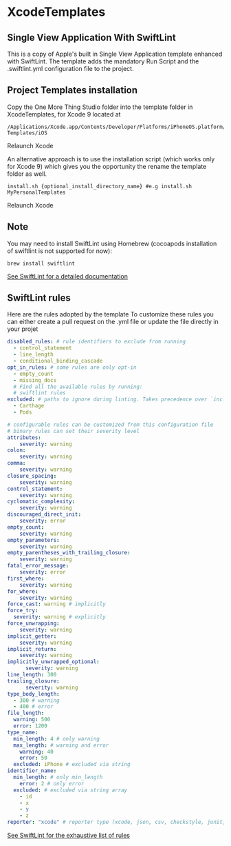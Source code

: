 # XcodeTemplates

## Single View Application With SwiftLint

This is a copy of Apple's built in Single View Application template enhanced with SwiftLint. The template adds the mandatory Run Script and the .swiftlint.yml configuration file to the project.

## Project Templates installation

Copy the One More Thing Studio folder into the template folder in XcodeTemplates, for Xcode 9 located at
```shell
/Applications/Xcode.app/Contents/Developer/Platforms/iPhoneOS.platform/Developer/Library/Xcode/Templates/Project Templates/iOS
```
Relaunch Xcode


An alternative approach is to use the installation script (which works only for Xcode 9) which gives you the opportunity the rename the template folder as well.
```shell
install.sh {optional_install_directory_name} #e.g install.sh MyPersonalTemplates
```
Relaunch Xcode

## Note

You may need to install SwiftLint using Homebrew (cocoapods installation of swiftlint is not supported for now):
```shell
brew install swiftlint
```
[See SwiftLint for a detailed documentation](https://github.com/realm/SwiftLint)

## SwiftLint rules
Here are the rules adopted by the template
To customize these rules you can either create a pull request on the .yml file or update the file directly in your projet

```yaml
disabled_rules: # rule identifiers to exclude from running
  - control_statement
  - line_length
  - conditional_binding_cascade
opt_in_rules: # some rules are only opt-in
  - empty_count
  - missing_docs
  # Find all the available rules by running:
  # swiftlint rules
excluded: # paths to ignore during linting. Takes precedence over `included`.
  - Carthage
  - Pods

# configurable rules can be customized from this configuration file
# binary rules can set their severity level
attributes:
    severity: warning
colon:
    severity: warning
comma:
    severity: warning
closure_spacing:
    severity: warning
control_statement:
    severity: warning
cyclomatic_complexity:
    severity: warning
discouraged_direct_init:
    severity: error
empty_count:
    severity: warning
empty_parameters:
    severity: warning
empty_parentheses_with_trailing_closure:
    severity: warning
fatal_error_message:
    severity: error
first_where:
    severity: warning
for_where:
    severity: warning
force_cast: warning # implicitly
force_try:
  severity: warning # explicitly
force_unwrapping:
    severity: warning
implicit_getter:
    severity: warning
implicit_return:
    severity: warning
implicitly_unwrapped_optional:
      severity: warning
line_length: 300
trailing_closure:
      severity: warning
type_body_length:
  - 300 # warning
  - 400 # error
file_length:
  warning: 500
  error: 1200
type_name:
  min_length: 4 # only warning
  max_length: # warning and error
    warning: 40
    error: 50
  excluded: iPhone # excluded via string
identifier_name:
  min_length: # only min_length
    error: 2 # only error
  excluded: # excluded via string array
    - id
    - x
    - y
    - z
reporter: "xcode" # reporter type (xcode, json, csv, checkstyle, junit, html, emoji)
```
[See SwiftLint for the exhaustive list of rules](https://github.com/realm/SwiftLint/blob/master/Rules.md)
